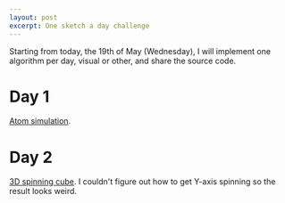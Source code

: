 ```yaml
---
layout: post
excerpt: One sketch a day challenge
---
```


Starting from today, the 19th of May (Wednesday), I will implement one algorithm per day, visual or other, and share the source code.

# Day 1
[Atom simulation](https://editor.p5js.org/neverik/sketches/ZKPIINchE).

# Day 2
[3D spinning cube](https://editor.p5js.org/neverik/sketches/2sLZg6jZ-). I couldn't figure out how to get Y-axis spinning so the result looks weird.

